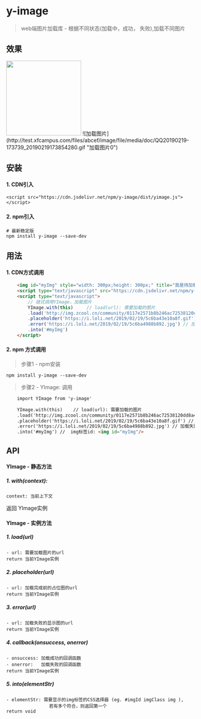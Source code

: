 # y-image

> web端图片加载库 - 根据不同状态(加载中，成功， 失败),加载不同图片

## 效果
<img src="http://test.xfcampus.com/files/abcef/image/file/media/doc/QQ20190219-173739_20190219173854280.gif" width="200" height="200" />
![加载图片](http://test.xfcampus.com/files/abcef/image/file/media/doc/QQ20190219-173739_20190219173854280.gif "加载图片0")

## 安装

#### 1. CDN引入
```
<script src="https://cdn.jsdelivr.net/npm/y-image/dist/yimage.js"></script>
```
#### 2. npm引入
```
# 最新稳定版
npm install y-image --save-dev
```
## 用法
#### 1. CDN方式调用
```html
	<img id="myImg" style="width: 300px;height: 300px;" title="我是待加载的图片"/>
	<script type="text/javascript" src="https://cdn.jsdelivr.net/npm/y-image/dist/yimage.js"></script>
	<script type="text/javascript">
		// 链式调用YImage，加载图片
		YImage.with(this)     // load(url): 需要加载的图片
		.load('http://img.zcool.cn/community/0117e2571b8b246ac72538120dd8a4.jpg@1280w_1l_2o_100sh.jpg')
        .placeholder('https://i.loli.net/2019/02/19/5c6ba43e10a8f.gif') // 加载完成前的占位图
        .error('https://i.loli.net/2019/02/19/5c6ba4988b892.jpg') // 加载失败的显示图
		.into('#myImg')
	</script>
```

#### 2. npm 方式调用
> 步骤1 - npm安装
```
npm install y-image --save-dev
```
> 步骤2 - YImage: 调用
```html
    import YImage from 'y-image'
    
    YImage.with(this)    // load(url): 需要加载的图片
    .load('http://img.zcool.cn/community/0117e2571b8b246ac72538120dd8a4.jpg@1280w_1l_2o_100sh.jpg')
    .placeholder('https://i.loli.net/2019/02/19/5c6ba43e10a8f.gif') // 加载完成前的占位图
    .error('https://i.loli.net/2019/02/19/5c6ba4988b892.jpg') // 加载失败的显示图
    .into('#myImg') //  img标签id: <img id="myImg"/>
```

## API
#### YImage - 静态方法
##### 1. with(context):
    context: 当前上下文
  返回 YImage实例
#### YImage - 实例方法
##### 1. load(url)
```
- url: 需要加载图片的url
return 当前YImage实例
```
##### 2. placeholder(url)
```
- url: 加载完成前的占位图的url
return 当前YImage实例 
``` 
##### 3. error(url)
```
- url: 加载失败的显示图的url
return 当前YImage实例
```
##### 4. callback(onsuccess, onerror)
```
- onsuccess: 加载成功的回调函数
- onerror:   加载失败的回调函数
return 当前YImage实例
```
##### 5. into(elementStr)
```
- elementStr: 需要显示的img标签的CSS选择器 (eg. #imgId imgClass img ),
                若有多个符合，则返回第一个
return void
```